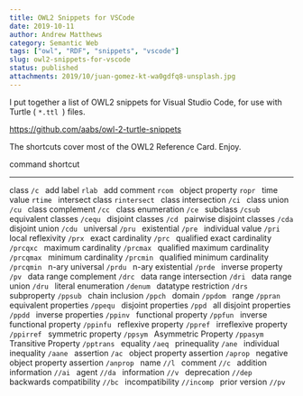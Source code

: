 ```yaml
---
title: OWL2 Snippets for VSCode
date: 2019-10-11
author: Andrew Matthews
category: Semantic Web
tags: ["owl", "RDF", "snippets", "vscode"]
slug: owl2-snippets-for-vscode
status: published
attachments: 2019/10/juan-gomez-kt-wa0gdfq8-unsplash.jpg
---
```


I put together a list of OWL2 snippets for Visual Studio Code, for use with Turtle ( `*.ttl `) files.

https://github.com/aabs/owl-2-turtle-snippets

The shortcuts cover most of the OWL2 Reference Card. Enjoy.




command                              shortcut
------------------------------------ --------------
class                                `/c `
add label                            `rlab `
add comment                          `rcom `
object property                      `ropr `
time value                           `rtime `
intersect class                      `rintersect `
class intersection                   `/ci `
class union                          `/cu `
class complement                     `/cc `
class enumeration                    `/ce `
subclass                             `/csub `
equivalent classes                   `/cequ `
disjoint classes                     `/cd `
pairwise disjoint classes            `/cda `
disjoint union                       `/cdu `
universal                            `/pru `
existential                          `/pre `
individual value                     `/pri `
local reflexivity                    `/prx `
exact cardinality                    `/prc `
qualified exact cardinality          `/prcqxc `
maximum cardinality                  `/prcmax `
qualified maximum cardinality        `/prcqmax `
minimum cardinality                  `/prcmin `
qualified minimum cardinality        `/prcqmin `
n-ary universal                      `/prdu `
n-ary existential                    `/prde `
inverse property                     `/pv `
data range complement                `/drc `
data range intersection              `/dri `
data range union                     `/dru `
literal enumeration                  `/denum `
datatype restriction                 `/drs `
subproperty                          `/ppsub `
chain inclusion                      `/ppch `
domain                               `/ppdom `
range                                `/ppran `
equivalent properties                `/ppequ `
disjoint properties                  `/ppd `
all disjoint properties              `/ppdd `
inverse properties                   `/ppinv `
functional property                  `/ppfun `
inverse functional property          `/ppinfu `
reflexive property                   `/ppref `
irreflexive property                 `/ppirref `
symmetric property                   `/ppsym `
Asymmetric Property                  `/ppasym `
Transitive Property                  `/pptrans `
equality                             `/aeq `
prinequality                         `/ane `
individual inequality                `/aane `
assertion                            `/ac `
object property assertion            `/aprop `
negative object property assertion   `/anprop `
name                                 `//l `
comment                              `//c `
addition information                 `//ai `
agent                                `//da `
information                          `//v `
deprecation                          `//dep `
backwards compatibility              `//bc `
incompatibility                      `//incomp `
prior version                        `//pv `
